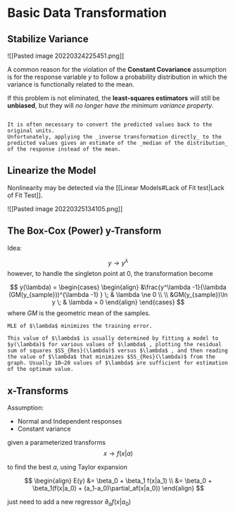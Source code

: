 # Basic Data Transformation

## Stabilize Variance

![[Pasted image 20220324225451.png]]

A common reason for the violation of the **Constant Covariance** assumption is for the response variable $y$ to follow a probability distribution in which the variance is functionally related to the mean.

If this problem is not eliminated, the **least-squares estimators** will still be **unbiased**, but they will _no longer have the minimum variance property_. 

```ad-warning

It is often necessary to convert the predicted values back to the original units. 
Unfortunately, applying the _inverse transformation directly_ to the predicted values gives an estimate of the _median of the distribution_ of the response instead of the mean.
```

## Linearize the Model

Nonlinearity may be detected via the [[Linear Models#Lack of Fit test|Lack of Fit Test]]. 

![[Pasted image 20220325134105.png]]


## The Box-Cox (Power) y-Transform

Idea:

$$
  y \to y^\lambda
$$
however, to handle the singleton point at $0$, the transformation become

$$
y(\lambda) = \begin{cases}
\begin{align}
&\frac{y^\lambda -1}{\lambda (GM(y_{sample}))^{\lambda -1} } \; & \lambda \ne 0 \\
\\
&GM(y_{sample})\ln y \; & \lambda = 0
\end{align}
\end{cases}
$$
where $GM$ is the geometric mean of the samples.


```ad-note
MLE of $\lambda$ minimizes the training error.

This value of $\lambda$ is usually determined by fitting a model to $y(\lambda)$ for various values of $\lambda$ , plotting the residual sum of squares $SS_{Res}(\lambda)$ versus $\lambda$ , and then reading the value of $\lambda$ that minimizes $SS_{Res}(\lambda)$ from the graph. Usually 10–20 values of $\lambda$ are sufficient for estimation of the optimum value. 

```

## x-Transforms

Assumption:
- Normal and Independent responses
- Constant variance

given a parameterized transforms
$$
x \to f(x|a)
$$

to find the best $a$, using Taylor expansion

$$
\begin{align}
E(y) &= \beta_0 + \beta_1 f(x|a_1) \\
&= \beta_0 + \beta_1(f(x|a_0) + (a_1-a_0)\partial_af(x|a_0))
\end{align}
$$

just need to add a new regressor $\partial_af(x|a_0)$


